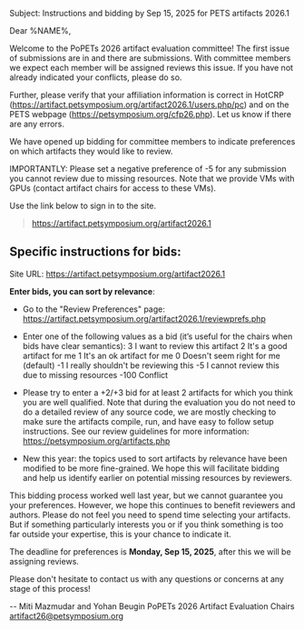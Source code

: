 Subject: Instructions and bidding by Sep 15, 2025 for PETS artifacts 2026.1

Dear %NAME%,

Welcome to the PoPETs 2026 artifact evaluation committee! The first issue of
submissions are in and there are <NUMBER> submissions.  With <NUMBER> committee
members we expect each member will be assigned <NUMBERS> reviews this issue. If
you have not already indicated your conflicts, please do so.

Further, please verify that your affiliation information is correct in HotCRP
(https://artifact.petsymposium.org/artifact2026.1/users.php/pc) and on the PETS
webpage (https://petsymposium.org/cfp26.php). Let us know if there are any
errors.

We have opened up bidding for committee members to indicate preferences on
which artifacts they would like to review.

IMPORTANTLY: Please set a negative preference of -5 for any submission you
cannot review due to missing resources. Note that we provide VMs with GPUs
(contact artifact chairs for access to these VMs).

Use the link below to sign in to the site.
  > https://artifact.petsymposium.org/artifact2026.1


Specific instructions for bids:
-------------------------------

Site URL: https://artifact.petsymposium.org/artifact2026.1

**Enter bids, you can sort by relevance**:
- Go to the "Review Preferences" page:
  https://artifact.petsymposium.org/artifact2026.1/reviewprefs.php

- Enter one of the following values as a bid (it’s useful for the
chairs when bids have clear semantics):
   3     I want to review this artifact
   2     It's a good artifact for me
   1     It's an ok artifact for me
   0     Doesn't seem right for me (default)
   -1    I really shouldn't be reviewing this
   -5    I cannot review this due to missing resources
   -100  Conflict

- Please try to enter a +2/+3 bid for at least 2 artifacts for which you think
you are well qualified. Note that during the evaluation you do not need to do a
detailed review of any source code, we are mostly checking to make sure the
artifacts compile, run, and have easy to follow setup instructions. See our
review guidelines for more information: https://petsymposium.org/artifacts.php

- New this year: the topics used to sort artifacts by relevance have been
modified to be more fine-grained. We hope this will facilitate bidding and
help us identify earlier on potential missing resources by reviewers.

This bidding process worked well last year, but we cannot guarantee you
your preferences. However, we hope this continues to benefit reviewers
and authors. Please do not feel you need to spend time selecting your
artifacts. But if something particularly interests you or if you think
something is too far outside your expertise, this is your chance to
indicate it.

The deadline for preferences is **Monday, Sep 15, 2025**, after this we
will be assigning reviews.

Please don't hesitate to contact us with any questions or concerns at
any stage of this process!

--
Miti Mazmudar and Yohan Beugin
PoPETs 2026 Artifact Evaluation Chairs
artifact26@petsymposium.org
